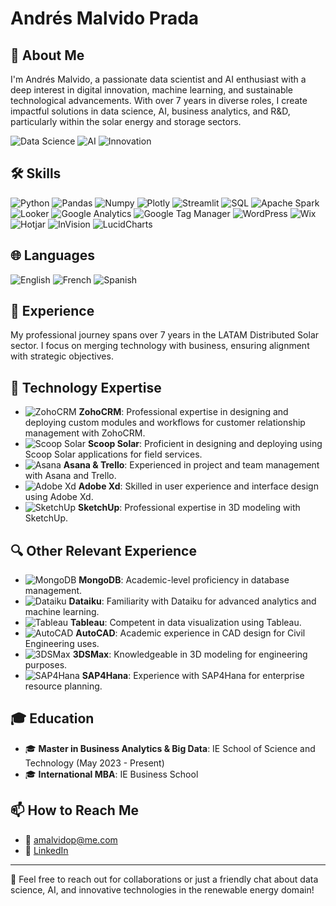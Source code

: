 # Andrés Malvido Prada

## 🚀 About Me
I'm Andrés Malvido, a passionate data scientist and AI enthusiast with a deep interest in digital innovation, machine learning, and sustainable technological advancements. With over 7 years in diverse roles, I create impactful solutions in data science, AI, business analytics, and R&D, particularly within the solar energy and storage sectors.

![Data Science](https://img.shields.io/badge/Data%20Science-blueviolet) ![AI](https://img.shields.io/badge/AI-orange) ![Innovation](https://img.shields.io/badge/Innovation-lightblue)

## 🛠️ Skills
![Python](https://img.shields.io/badge/Python-3776AB?style=flat&logo=python&logoColor=white)
![Pandas](https://img.shields.io/badge/Pandas-150458?style=flat&logo=pandas&logoColor=white)
![Numpy](https://img.shields.io/badge/Numpy-013243?style=flat&logo=numpy&logoColor=white)
![Plotly](https://img.shields.io/badge/Plotly-3F4F75?style=flat&logo=plotly&logoColor=white)
![Streamlit](https://img.shields.io/badge/Streamlit-FF4B4B?style=flat&logo=streamlit&logoColor=white)
![SQL](https://img.shields.io/badge/SQL-4479A1?style=flat&logo=mysql&logoColor=white)
![Apache Spark](https://img.shields.io/badge/Apache%20Spark-E25A1C?style=flat&logo=apache-spark&logoColor=white)
![Looker](https://img.shields.io/badge/Looker-FF6F61?style=flat&logo=looker&logoColor=white)
![Google Analytics](https://img.shields.io/badge/Google%20Analytics-4285F4?style=flat&logo=google-analytics&logoColor=white)
![Google Tag Manager](https://img.shields.io/badge/Google%20Tag%20Manager-246FDB?style=flat&logo=google-tag-manager&logoColor=white)
![WordPress](https://img.shields.io/badge/WordPress-21759B?style=flat&logo=wordpress&logoColor=white)
![Wix](https://img.shields.io/badge/Wix-000000?style=flat&logo=wix&logoColor=white)
![Hotjar](https://img.shields.io/badge/Hotjar-FD3A5C?style=flat&logo=hotjar&logoColor=white)
![InVision](https://img.shields.io/badge/InVision-FF3366?style=flat&logo=invision&logoColor=white)
![LucidCharts](https://img.shields.io/badge/LucidCharts-F16322?style=flat&logo=lucidchart&logoColor=white)

## 🌐 Languages
![English](https://img.shields.io/badge/English-Native-green) ![French](https://img.shields.io/badge/French-Professional-yellow) ![Spanish](https://img.shields.io/badge/Spanish-Native-green)

## 💼 Experience
My professional journey spans over 7 years in the LATAM Distributed Solar sector. I focus on merging technology with business, ensuring alignment with strategic objectives.

## 🌟 Technology Expertise
- ![ZohoCRM](https://img.shields.io/badge/ZohoCRM-Professional-blue) **ZohoCRM**: Professional expertise in designing and deploying custom modules and workflows for customer relationship management with ZohoCRM.
- ![Scoop Solar](https://img.shields.io/badge/Scoop%20Solar-Professional-blue) **Scoop Solar**: Proficient in designing and deploying using Scoop Solar applications for field services.
- ![Asana](https://img.shields.io/badge/Asana-Professional-blue) **Asana & Trello**: Experienced in project and team management with Asana and Trello.
- ![Adobe Xd](https://img.shields.io/badge/Adobe%20Xd-Professional-blue) **Adobe Xd**: Skilled in user experience and interface design using Adobe Xd.
- ![SketchUp](https://img.shields.io/badge/SketchUp-Professional-blue) **SketchUp**: Professional expertise in 3D modeling with SketchUp.

## 🔍 Other Relevant Experience
- ![MongoDB](https://img.shields.io/badge/MongoDB-Academic-blue) **MongoDB**: Academic-level proficiency in database management.
- ![Dataiku](https://img.shields.io/badge/Dataiku-Academic-blue) **Dataiku**: Familiarity with Dataiku for advanced analytics and machine learning.
- ![Tableau](https://img.shields.io/badge/Tableau-Academic-blue) **Tableau**: Competent in data visualization using Tableau.
- ![AutoCAD](https://img.shields.io/badge/AutoCAD-Academic-blue) **AutoCAD**: Academic experience in CAD design for Civil Engineering uses.
- ![3DSMax](https://img.shields.io/badge/3DSMax-Academic-blue) **3DSMax**: Knowledgeable in 3D modeling for engineering purposes.
- ![SAP4Hana](https://img.shields.io/badge/SAP4Hana-Experience-blue) **SAP4Hana**: Experience with SAP4Hana for enterprise resource planning.

## 🎓 Education
- 🎓 **Master in Business Analytics & Big Data**: IE School of Science and Technology (May 2023 - Present)
- 🎓 **International MBA**: IE Business School

## 📫 How to Reach Me
- 📧 [amalvidop@me.com](mailto:amalvidop@me.com)
- 🔗 [LinkedIn](www.linkedin.com/in/andrés-malvido)

---

🤝 Feel free to reach out for collaborations or just a friendly chat about data science, AI, and innovative technologies in the renewable energy domain!
